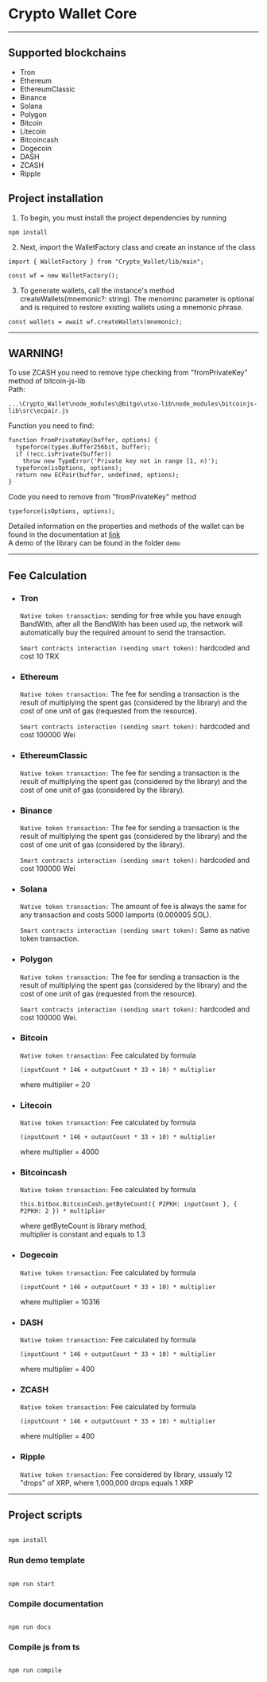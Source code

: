 # Crypto Wallet Core

---

## Supported blockchains

- Tron
- Ethereum
- EthereumClassic
- Binance
- Solana
- Polygon
- Bitcoin
- Litecoin
- Bitcoincash
- Dogecoin
- DASH
- ZCASH
- Ripple

## Project installation

1. To begin, you must install the project dependencies by running

```
npm install
```

2. Next, import the WalletFactory class and create an instance of the class

```
import { WalletFactory } from "Crypto_Wallet/lib/main";

const wf = new WalletFactory();
```

3. To generate wallets, call the instance's method createWallets(mnemonic?: string). The menominc parameter is optional and is required to restore existing wallets using a mnemonic phrase.

```
const wallets = await wf.createWallets(mnemonic);
```

---

## WARNING!

To use ZCASH you need to remove type checking from "fromPrivateKey" method of bitcoin-js-lib  
Path:

```
...\Crypto_Wallet\node_modules\@bitgo\utxo-lib\node_modules\bitcoinjs-lib\src\ecpair.js
```

Function you need to find:

```
function fromPrivateKey(buffer, options) {
  typeforce(types.Buffer256bit, buffer);
  if (!ecc.isPrivate(buffer))
    throw new TypeError('Private key not in range [1, n)');
  typeforce(isOptions, options);
  return new ECPair(buffer, undefined, options);
}
```

Code you need to remove from "fromPrivateKey" method

```
typeforce(isOptions, options);
```

Detailed information on the properties and methods of the wallet can be found in the documentation at [link](https://crypto-wallet-docs.herokuapp.com/res/classes/Wallet.html)  
A demo of the library can be found in the folder `demo`

---

## Fee Calculation

- ### Tron

  `Native token transaction:` sending for free while you have enough BandWith, after all the BandWith has been used up, the network will automatically buy the required amount to send the transaction.

  `Smart contracts interaction (sending smart token):` hardcoded and cost 10 TRX

- ### Ethereum

  `Native token transaction:` The fee for sending a transaction is the result of multiplying the spent gas (considered by the library) and the cost of one unit of gas (requested from the resource).

  `Smart contracts interaction (sending smart token):` hardcoded and cost 100000 Wei

- ### EthereumClassic

  `Native token transaction:` The fee for sending a transaction is the result of multiplying the spent gas (considered by the library) and the cost of one unit of gas (considered by the library).

- ### Binance

  `Native token transaction:` The fee for sending a transaction is the result of multiplying the spent gas (considered by the library) and the cost of one unit of gas (considered by the library).

  `Smart contracts interaction (sending smart token):` hardcoded and cost 100000 Wei

- ### Solana

  `Native token transaction:` The amount of fee is always the same for any transaction and costs 5000 lamports (0.000005 SOL).

  `Smart contracts interaction (sending smart token):` Same as native token transaction.

- ### Polygon

  `Native token transaction:` The fee for sending a transaction is the result of multiplying the spent gas (considered by the library) and the cost of one unit of gas (requested from the resource).

  `Smart contracts interaction (sending smart token):` hardcoded and cost 100000 Wei.

- ### Bitcoin

  `Native token transaction:` Fee calculated by formula

  ```
  (inputCount * 146 + outputCount * 33 + 10) * multiplier
  ```

  where multiplier = 20

- ### Litecoin

  `Native token transaction:` Fee calculated by formula

  ```
  (inputCount * 146 + outputCount * 33 + 10) * multiplier
  ```

  where multiplier = 4000

- ### Bitcoincash

  `Native token transaction:` Fee calculated by formula

  ```
  this.bitbox.BitcoinCash.getByteCount({ P2PKH: inputCount }, { P2PKH: 2 }) * multiplier
  ```

  where getByteCount is library method,  
  multiplier is constant and equals to 1.3

- ### Dogecoin

  `Native token transaction:` Fee calculated by formula

  ```
  (inputCount * 146 + outputCount * 33 + 10) * multiplier
  ```

  where multiplier = 10316

- ### DASH

  `Native token transaction:` Fee calculated by formula

  ```
  (inputCount * 146 + outputCount * 33 + 10) * multiplier
  ```

  where multiplier = 400

- ### ZCASH

  `Native token transaction:` Fee calculated by formula

  ```
  (inputCount * 146 + outputCount * 33 + 10) * multiplier
  ```

  where multiplier = 400

- ### Ripple

  `Native token transaction:` Fee considered by library, ussualy 12 "drops" of XRP, where 1,000,000 drops equals 1 XRP

---

## Project scripts

```

npm install

```

### Run demo template

```

npm run start

```

### Compile documentation

```

npm run docs

```

### Compile js from ts

```

npm run compile

```

```

```

